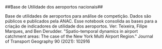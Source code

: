 ##Base de Utilidade dos aeroportos nacionais##

Base de utilidades de aeroportos para análise de competição. Dados são públicos e publicados pela ANAC. Esse notebook consolida as bases para a criação de indicadores de utilidade dos aeroportos. Ver: Teixeira, Filipe Marques, and Ben Derudder. "Spatio-temporal dynamics in airport catchment areas: The case of the New York Multi Airport Region." Journal of Transport Geography 90 (2021): 102916
